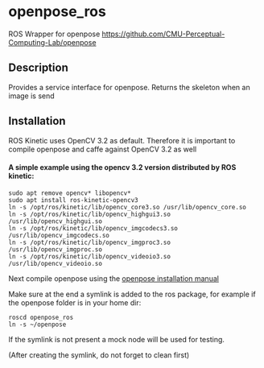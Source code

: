 openpose_ros
====================================

ROS Wrapper for openpose https://github.com/CMU-Perceptual-Computing-Lab/openpose

## Description
Provides a service interface for openpose. Returns the skeleton when an image is send

## Installation
ROS Kinetic uses OpenCV 3.2 as default. Therefore it is important to compile openpose and caffe against OpenCV 3.2 as well

#### A simple example using the opencv 3.2 version distributed by ROS kinetic:
```
sudo apt remove opencv* libopencv*
sudo apt install ros-kinetic-opencv3
ln -s /opt/ros/kinetic/lib/opencv_core3.so /usr/lib/opencv_core.so
ln -s /opt/ros/kinetic/lib/opencv_highgui3.so /usr/lib/opencv_highgui.so
ln -s /opt/ros/kinetic/lib/opencv_imgcodecs3.so /usr/lib/opencv_imgcodecs.so
ln -s /opt/ros/kinetic/lib/opencv_imgproc3.so /usr/lib/opencv_imgproc.so
ln -s /opt/ros/kinetic/lib/opencv_videoio3.so /usr/lib/opencv_videoio.so
```

Next compile openpose using the [openpose installation manual](https://github.com/CMU-Perceptual-Computing-Lab/openpose/blob/master/doc/installation.md)

Make sure at the end a symlink is added to the ros package, for example if the openpose folder is in your home dir:
```
roscd openpose_ros
ln -s ~/openpose
```

If the symlink is not present a mock node will be used for testing. 

(After creating the symlink, do not forget to clean first)
